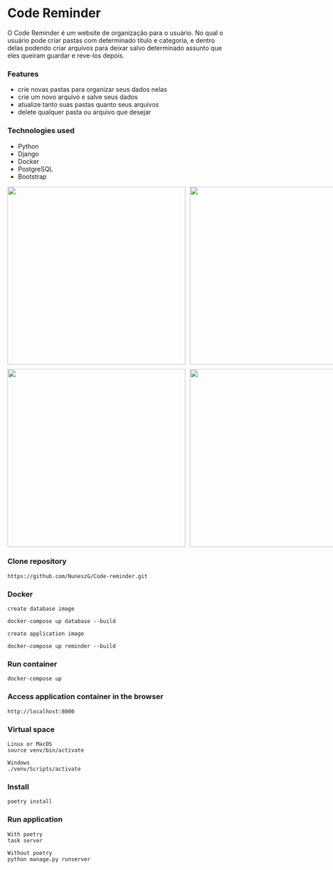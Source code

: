 # Code Reminder

O Code Reminder é um website de organização para o usuário.
No qual o usuário pode criar pastas com determinado titulo e categoria, e dentro delas podendo criar arquivos
para deixar salvo determinado assunto que eles queiram guardar e reve-los depois.

### Features
- crie novas pastas para organizar seus dados nelas 
- crie um novo arquivo e salve seus dados  
- atualize tanto suas pastas quanto seus arquivos 
- delete qualquer pasta ou arquivo que desejar

### Technologies used
- Python
- Django 
- Docker
- PostgreSQL 
- Bootstrap 

<div style="display: grid; grid-template-columns: repeat(2, 400px); gap: 10px;">
  <img src="/assets/application/Captura de ecrã 2024-11-15 185342.png" style="width: 400px">
  <img src="/assets/application/Captura de ecrã 2024-11-15 185424.png" style="width: 400px">
  <img src="/assets/application/Captura de ecrã 2024-11-15 185440.png" style="width: 400px">
  <img src="/assets/application/Captura de ecrã 2024-11-15 185940.png" style="width: 400px">
</div>

### Clone repository
```
https://github.com/NuneszG/Code-reminder.git
```

### Docker 
```
create database image

docker-compose up database --build
```
```
create application image

docker-compose up reminder --build
```

### Run container
```
docker-compose up
```

### Access application container in the browser
```
http://localhost:8000
```

### Virtual space 
```
Linux or MacOS
source venv/bin/activate

Windows
./venv/Scripts/activate
```

### Install 
```
poetry install
```

### Run application  
```
With poetry
task server

Without poetry
python manage.py runserver
```
